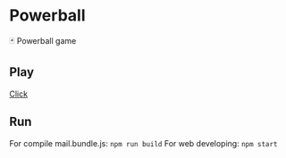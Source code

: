 # Powerball
:black_joker: Powerball game 
## Play
[Click](https://sirvadim.github.io/)
## Run
For compile mail.bundle.js:
`npm run build`
For web developing:
`npm start`